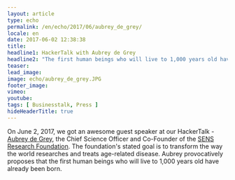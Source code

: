```yaml
---
layout: article
type: echo
permalink: /en/echo/2017/06/aubrey_de_grey/
locale: en
date: 2017-06-02 12:38:38
title:
headline1: HackerTalk with Aubrey de Grey
headline2: "The first human beings who will live to 1,000 years old have already been born"
teaser: 
lead_image:
image: echo/aubrey_de_grey.JPG
footer_image:
vimeo: 
youtube:
tags: [ Businesstalk, Press ]
hideHeaderTitle: true
---
```


On June 2, 2017, we got an awesome guest speaker at our HackerTalk - [Aubrey de Grey](https://twitter.com/aubreydegrey?lang=de), the Chief Science Officer and Co-Founder of the [SENS Research Foundation](http://www.sens.org/). The foundation's stated goal is to transform the way the world researches and treats age-related disease. Aubrey provocatively proposes that the first human beings who will live to 1,000 years old have already been born. 


